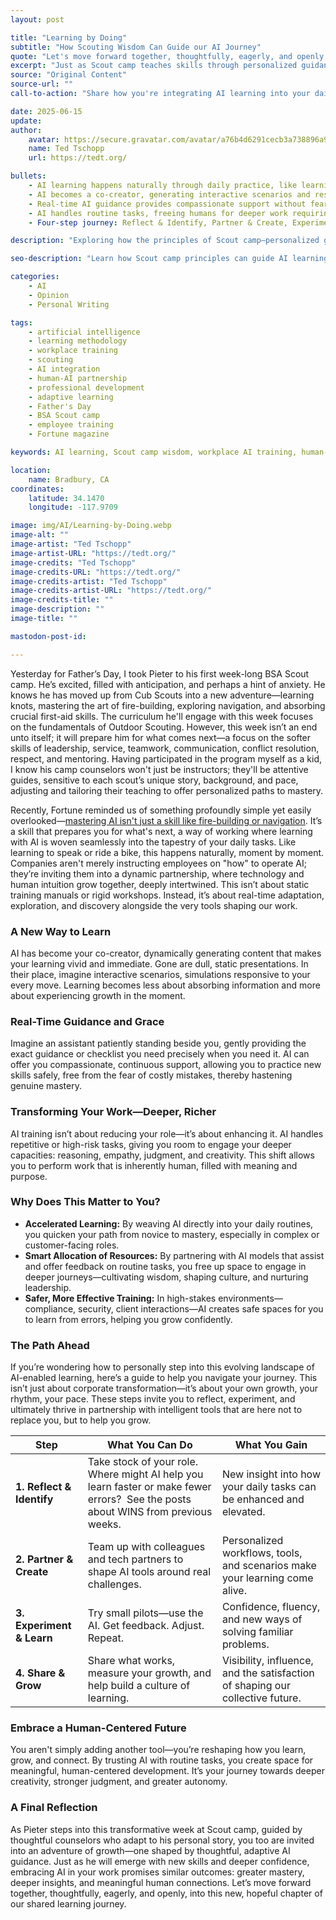 ```yaml
---
layout: post

title: "Learning by Doing"
subtitle: "How Scouting Wisdom Can Guide our AI Journey"
quote: "Let's move forward together, thoughtfully, eagerly, and openly, into this new, hopeful chapter of our shared learning journey."
excerpt: "Just as Scout camp teaches skills through personalized guidance and real-world practice, mastering AI isn't just about technical training—it's about weaving AI learning seamlessly into daily work through dynamic partnership and continuous adaptation."
source: "Original Content"
source-url: ""
call-to-action: "Share how you're integrating AI learning into your daily work routine"

date: 2025-06-15
update:
author:
    avatar: https://secure.gravatar.com/avatar/a76b4d6291cecb3a738896a971bfb903?s=512&d=mp&r=g
    name: Ted Tschopp
    url: https://tedt.org/

bullets:
    - AI learning happens naturally through daily practice, like learning to speak or ride a bike
    - AI becomes a co-creator, generating interactive scenarios and responsive simulations
    - Real-time AI guidance provides compassionate support without fear of costly mistakes
    - AI handles routine tasks, freeing humans for deeper work requiring creativity and judgment
    - Four-step journey: Reflect & Identify, Partner & Create, Experiment & Learn, Share & Grow

description: "Exploring how the principles of Scout camp—personalized guidance, real-world practice, and adaptive learning—can transform how we approach AI training and integration in the workplace."

seo-description: "Learn how Scout camp principles can guide AI learning in the workplace. Discover practical steps for integrating AI training through personalized guidance and real-world application."

categories: 
    - AI
    - Opinion
    - Personal Writing 

tags: 
    - artificial intelligence
    - learning methodology
    - workplace training
    - scouting
    - AI integration
    - human-AI partnership
    - professional development
    - adaptive learning
    - Father's Day
    - BSA Scout camp
    - employee training
    - Fortune magazine

keywords: AI learning, Scout camp wisdom, workplace AI training, human-AI partnership, adaptive learning, AI integration, personalized guidance, real-time learning, professional development

location:
    name: Bradbury, CA
coordinates:
    latitude: 34.1470
    longitude: -117.9709

image: img/AI/Learning-by-Doing.webp
image-alt: ""
image-artist: "Ted Tschopp"
image-artist-URL: "https://tedt.org/"
image-credits: "Ted Tschopp"
image-credits-URL: "https://tedt.org/"
image-credits-artist: "Ted Tschopp"
image-credits-artist-URL: "https://tedt.org/"
image-credits-title: ""
image-description: ""
image-title: ""

mastodon-post-id: 

---
```


Yesterday for Father’s Day, I took Pieter to his first week-long BSA Scout camp. He’s excited, filled with anticipation, and perhaps a hint of anxiety. He knows he has moved up from Cub Scouts into a new adventure—learning knots, mastering the art of fire-building, exploring navigation, and absorbing crucial first-aid skills. The curriculum he'll engage with this week focuses on the fundamentals of Outdoor Scouting. However, this week isn’t an end unto itself; it will prepare him for what comes next—a focus on the softer skills of leadership, service, teamwork, communication, conflict resolution, respect, and mentoring. Having participated in the program myself as a kid, I know his camp counselors won't just be instructors; they'll be attentive guides, sensitive to each scout’s unique story, background, and pace, adjusting and tailoring their teaching to offer personalized paths to mastery.

Recently, Fortune reminded us of something profoundly simple yet easily overlooked—[mastering AI isn't just a skill like fire-building or navigation](https://fortune.com/2025/06/11/ai-employee-training-simulation-labor/). It’s a skill that prepares you for what's next, a way of working where learning with AI is woven seamlessly into the tapestry of your daily tasks. Like learning to speak or ride a bike, this happens naturally, moment by moment. Companies aren't merely instructing employees on "how" to operate AI; they’re inviting them into a dynamic partnership, where technology and human intuition grow together, deeply intertwined. This isn’t about static training manuals or rigid workshops. Instead, it’s about real-time adaptation, exploration, and discovery alongside the very tools shaping our work.

### A New Way to Learn

AI has become your co-creator, dynamically generating content that makes your learning vivid and immediate. Gone are dull, static presentations. In their place, imagine interactive scenarios, simulations responsive to your every move. Learning becomes less about absorbing information and more about experiencing growth in the moment.

### Real-Time Guidance and Grace

Imagine an assistant patiently standing beside you, gently providing the exact guidance or checklist you need precisely when you need it. AI can offer you compassionate, continuous support, allowing you to practice new skills safely, free from the fear of costly mistakes, thereby hastening genuine mastery.

### Transforming Your Work—Deeper, Richer

AI training isn’t about reducing your role—it’s about enhancing it. AI handles repetitive or high-risk tasks, giving you room to engage your deeper capacities: reasoning, empathy, judgment, and creativity. This shift allows you to perform work that is inherently human, filled with meaning and purpose.

### Why Does This Matter to You?

* **Accelerated Learning:** By weaving AI directly into your daily routines, you quicken your path from novice to mastery, especially in complex or customer-facing roles.
* **Smart Allocation of Resources:** By partnering with AI models that assist and offer feedback on routine tasks, you free up space to engage in deeper journeys—cultivating wisdom, shaping culture, and nurturing leadership.
* **Safer, More Effective Training:** In high-stakes environments—compliance, security, client interactions—AI creates safe spaces for you to learn from errors, helping you grow confidently.

### The Path Ahead

If you’re wondering how to personally step into this evolving landscape of AI-enabled learning, here’s a guide to help you navigate your journey. This isn’t just about corporate transformation—it’s about your own growth, your rhythm, your pace. These steps invite you to reflect, experiment, and ultimately thrive in partnership with intelligent tools that are here not to replace you, but to help you grow.

| Step                      | What You Can Do                                                                                                                    | What You Gain                                                                 |
| ------------------------- | ---------------------------------------------------------------------------------------------------------------------------------- | ----------------------------------------------------------------------------- |
| **1. Reflect & Identify** | Take stock of your role. Where might AI help you learn faster or make fewer errors?  See the posts about WINS from previous weeks. | New insight into how your daily tasks can be enhanced and elevated.           |
| **2. Partner & Create**   | Team up with colleagues and tech partners to shape AI tools around real challenges.                                                | Personalized workflows, tools, and scenarios make your learning come alive.   |
| **3. Experiment & Learn** | Try small pilots—use the AI. Get feedback. Adjust. Repeat.                                                                         | Confidence, fluency, and new ways of solving familiar problems.               |
| **4. Share & Grow**       | Share what works, measure your growth, and help build a culture of learning.                                                       | Visibility, influence, and the satisfaction of shaping our collective future. |

### Embrace a Human-Centered Future

You aren't simply adding another tool—you’re reshaping how you learn, grow, and connect. By trusting AI with routine tasks, you create space for meaningful, human-centered development. It’s your journey towards deeper creativity, stronger judgment, and greater autonomy.

### A Final Reflection

As Pieter steps into this transformative week at Scout camp, guided by thoughtful counselors who adapt to his personal story, you too are invited into an adventure of growth—one shaped by thoughtful, adaptive AI guidance. Just as he will emerge with new skills and deeper confidence, embracing AI in your work promises similar outcomes: greater mastery, deeper insights, and meaningful human connections. Let’s move forward together, thoughtfully, eagerly, and openly, into this new, hopeful chapter of our shared learning journey.
